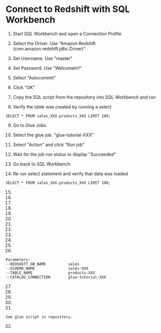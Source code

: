 # Connect to Redshift with SQL Workbench

1. Start SQL Workbench and open a Connection Profile

2. Select the Driver. Use "Amazon Redshift (com.amazon.redshift.jdbc.Driver)"

3. Set Username. Use "master"

4. Set Password. Use "WelcomeIn1"

5. Select "Autocommit"

6. Click "OK"

7. Copy the SQL script from the repository into SQL Workbench and run 

8. Verify the table was created by running a select
```
SELECT * FROM sales_XXX.products_XXX LIMIT 100;
```

9. Go to Glue Jobs

10. Select the glue job. "glue-tutorial-XXX"

11. Select "Action" and click "Run job"

12. Wait for the job run status to display "Succeeded"

13. Go back to SQL Workbench

14. Re run select statement and verify that data was loaded
```
SELECT * FROM sales_XXX.products_XXX LIMIT 100;
```

15. 

16. 

17. 

18. 

19. 

20. 

21. 

22. 

23. 

24. 

25. 

26. 
```
Parameters:
--REDSHIFT_DB_NAME			sales
--SCHEMA_NAME				sales-XXX
--TABLE_NAME				products-XXX
--CATALOG_CONNECTION		glue-tutorial-XXX
```

27. 

28. 

29. 

30. 

31. 
```
See glue script in repository.

```

32. 
